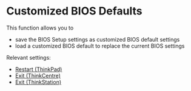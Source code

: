 # Customized BIOS Defaults #

This function allows you to
- save the BIOS Setup settings as customized BIOS default settings
- load a customized BIOS default to replace the current BIOS settings

Relevant settings:
 - [Restart (ThinkPad)](http://localhost:3000/#/bios/settings/thinkpad/restart)
 - [Exit (ThinkCentre)](http://localhost:3000/#/bios/settings/thinkcentre/exit)
 - [Exit (ThinkStation)](http://localhost:3000/#/bios/settings/thinkstation/exit)

